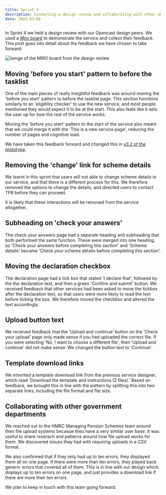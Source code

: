 ```yaml
---
title: Sprint 4
description: Conducting a design review and collaborating with other GOV departments
date: 2023-03-08
---
```


In Sprint 4 we held a design review with our Opencast design peers. We used a <a href="https://miro.com/app/board/uXjVPjQSFQQ=/?share_link_id=437514522958MIRO">Miro board</a> to demonstrate the service and collect their feedback. This post goes into detail about the feedback we have chosen to take forward.

![Iamge of the MIRO board from the design review](/design-review.png)

## Moving 'before you start' pattern to before the tasklist

One of the main pieces of really insightful feedback was around moving the 'before you start' pattern to before the tasklist page. This section functions similarly to an 'eligiblity checker' to use the new service, and most people mentioned they would expect it to be at the start. This also feels like it sets the user up for how the rest of the service works.

Moving the 'before you start' pattern to the start of the service also meant that we could merge it with the 'This is a new service page', reducing the number of pages and cognitive load.

We have taken this feedback forward and changed this in <a href="https://tpr-dvd-prototype.onrender.com/version-3-2/new-service">v3.2 of the prototype</a>.

## Removing the 'change' link for scheme details

We learnt in this sprint that users will not able to change scheme details in our service, and that there is a different process for this. We therefore removed the options to change the details, and directed users to contact TPR before they can proceed.

It is likely that these interactions will be removed from the service altogether.


## Subheading on 'check your answers'

The check your answers page had a separate heading and subheading that both performed the same function. These were merged into one heading, so 'Check your answers before completing this section' and 'Scheme details' became 'Check your scheme details before completing this section'.


## Moving the declaration checkbox

The declaration page had a tick box that stated 'I declare that', followed by the the declaration text, and then a green 'Confirm and submit' button. We received feedback that other services had been asked to move the tickbox after the declaration text, so that users were more likely to read the text before ticking the box. We therefore moved the checkbox and altered the text accordingly.

## Upload button text

We received feedback that the 'Upload and continue' button on the 'Check your upload' page only made sense if you had uploaded the correct file. If you were selecting 'No, I want to choose a different file', then 'Upload and continue' did not make sense. We changed the button text to 'Continue'.

## Template download links

We inherited a template download link from the previous service designer, which read 'Download the template and instructions (2 files).' Based on feedback, we brought this in line with the pattern by splitting this into two separate links, including the file format and file size.


## Collaborating with other government departments

We reached out to the HMRC Managing Pension Schemes team around their file upload systems becasue theu have a very similar user base. It was useful to share reserach and patterns around how file upload works for them. We discovered issues they had with requiring uploads in a CSV format.

We also confirmed that if they only had up to ten errors, they displayed them all on one page. If there were more than ten errors, they played back generic errors that covered all of them. This is in line with our design which displays up to ten errors on one page, and just provides a download link if there are more then ten errors.

We plan to keep in touch with this team going forward.
